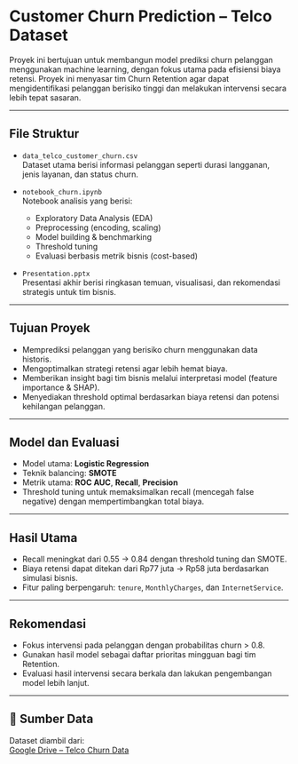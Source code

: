 # Customer Churn Prediction – Telco Dataset

Proyek ini bertujuan untuk membangun model prediksi churn pelanggan menggunakan machine learning, dengan fokus utama pada efisiensi biaya retensi. Proyek ini menyasar tim Churn Retention agar dapat mengidentifikasi pelanggan berisiko tinggi dan melakukan intervensi secara lebih tepat sasaran.

---

## File Struktur

- `data_telco_customer_churn.csv`  
  Dataset utama berisi informasi pelanggan seperti durasi langganan, jenis layanan, dan status churn.

- `notebook_churn.ipynb`  
  Notebook analisis yang berisi:
  - Exploratory Data Analysis (EDA)
  - Preprocessing (encoding, scaling)
  - Model building & benchmarking
  - Threshold tuning
  - Evaluasi berbasis metrik bisnis (cost-based)

- `Presentation.pptx`  
  Presentasi akhir berisi ringkasan temuan, visualisasi, dan rekomendasi strategis untuk tim bisnis.

---

## Tujuan Proyek

- Memprediksi pelanggan yang berisiko churn menggunakan data historis.
- Mengoptimalkan strategi retensi agar lebih hemat biaya.
- Memberikan insight bagi tim bisnis melalui interpretasi model (feature importance & SHAP).
- Menyediakan threshold optimal berdasarkan biaya retensi dan potensi kehilangan pelanggan.

---

## Model dan Evaluasi

- Model utama: **Logistic Regression**
- Teknik balancing: **SMOTE**
- Metrik utama: **ROC AUC**, **Recall**, **Precision**
- Threshold tuning untuk memaksimalkan recall (mencegah false negative) dengan mempertimbangkan total biaya.

---

## Hasil Utama

- Recall meningkat dari 0.55 → 0.84 dengan threshold tuning dan SMOTE.
- Biaya retensi dapat ditekan dari Rp77 juta → Rp58 juta berdasarkan simulasi bisnis.
- Fitur paling berpengaruh: `tenure`, `MonthlyCharges`, dan `InternetService`.

---

## Rekomendasi

- Fokus intervensi pada pelanggan dengan probabilitas churn > 0.8.
- Gunakan hasil model sebagai daftar prioritas mingguan bagi tim Retention.
- Evaluasi hasil intervensi secara berkala dan lakukan pengembangan model lebih lanjut.

---

## 📌 Sumber Data

Dataset diambil dari:  
[Google Drive – Telco Churn Data](https://drive.google.com/drive/folders/1_fR7R0srpZgnFnanbrmELgnK-xmzMAHp?usp=drive_link)

